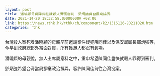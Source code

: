 ```yaml
---
layout: post
title: 潘曉穎母冀陳同佳就殺人罪獲審判　鄧炳強冀台摒棄操弄
date: 2021-10-20 18:32:58.000000000 +08:00
link: https://news.rthk.hk/rthk/ch/component/k2/1616126-20211020.htm
categories: rthk
---
```


台灣殺人案死者潘曉穎的母親早前邀請案件疑犯陳同佳以及保安局局長鄧炳強等，今早到政府總部外當面對質，所有獲邀人都沒有到場。

潘曉穎的母親說，無人出席屬意料之中，重申希望陳同佳盡快就殺人罪得到審判。

鄧炳強希望台灣當局摒棄政治操弄，容許陳同佳前往台灣投案。
